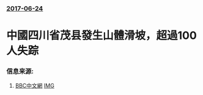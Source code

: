 ### [2017-06-24](/news/2017/06/24/index.md)

##### 
# 中國四川省茂县發生山體滑坡，超過100人失踪 




### 信息来源:

1. [BBC中文網](http://www.bbc.com/zhongwen/simp/chinese-news-40390701) [IMG](https://ichef.bbci.co.uk/news/1024/branded_zhongwen/10C2C/production/_96625686_captures.jpg)
